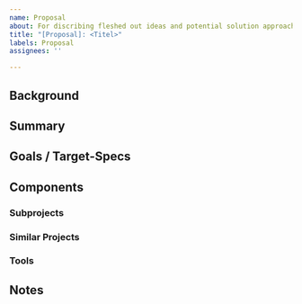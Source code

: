 ```yaml
---
name: Proposal
about: For discribing fleshed out ideas and potential solution approaches.
title: "[Proposal]: <Titel>"
labels: Proposal
assignees: ''

---
```


<!-- **NOTES:**
- take your time. a well layed out proposal can make things a lot easier
- the structure of this template isn't a requirement, just a suggestion. Feel free to move things around and/or include 
  additional headers or subheaders.
- not everything needs to be perfect right away. it's encuraged to refine this intro as the discussion moves along

// MOD-TODO: add link to a 'guide'-page
-->
<!-- small intro, not required -->

## Background 

<!-- a detailed description of why this solution/idea is needed -->

## Summary <!-- A general outline of a project for tackeling this task -->

<!-- doesn't have to be too specific but the more fleshed out it is, the easier it gets to define  a project scope -->

## Goals / Target-Specs

<!-- a short bullet point list of concrete goals. keep the items short and to the point -->

## Components <!-- Subprojects and Tools that could be used to acomplish these goals -->

### Subprojects <!-- ruff ideas are enough -->

<!-- If the topig is large, it can be smart to break it up into smaller chunks -->
<!-- is there a proposal that would/could be exxential to this project -->

### Similar Projects

<!-- are there any existing projects that try to solve this or something similar -->
<!-- and what could/should be improved about them. -->

### Tools

<!-- existing projects that could be used as components for this project -->
<!-- what function would they fulfill in this project -->

## Notes <!-- a section for notes and ideas, stuff in here doesn't have to be very presize -->
